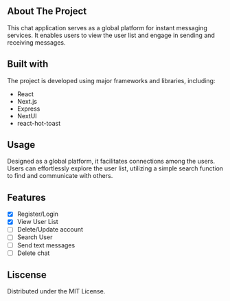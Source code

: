 ## About The Project
This chat application serves as a global platform for instant messaging services. It enables users to view the user list and engage in sending and receiving messages.
## Built with
The project is developed using major frameworks and libraries, including:
* React
* Next.js
* Express
* NextUI
* react-hot-toast

## Usage 
Designed as a global platform, it facilitates connections among the users. Users can effortlessly explore the user list, utilizing a simple search function to find and communicate with others.

## Features
- [x] Register/Login
- [x] View User List
- [ ] Delete/Update account
- [ ] Search User
- [ ] Send text messages
- [ ] Delete chat
## Liscense
Distributed under the MIT License.
